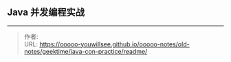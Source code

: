 # 


## Java 并发编程实战


---

> 作者:   
> URL: https://ooooo-youwillsee.github.io/ooooo-notes/old-notes/geektime/java-con-practice/readme/  

